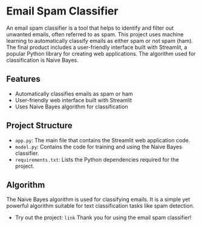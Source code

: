 # Email Spam Classifier

An email spam classifier is a tool that helps to identify and filter out unwanted emails, often referred to as spam. This project uses machine learning to automatically classify emails as either spam or not spam (ham). The final product includes a user-friendly interface built with Streamlit, a popular Python library for creating web applications. The algorithm used for classification is Naive Bayes.

## Features

- Automatically classifies emails as spam or ham
- User-friendly web interface built with Streamlit
- Uses Naive Bayes algorithm for classification

## Project Structure

- `app.py`: The main file that contains the Streamlit web application code.
- `model.py`: Contains the code for training and using the Naive Bayes classifier.
- `requirements.txt`: Lists the Python dependencies required for the project.

## Algorithm

The Naive Bayes algorithm is used for classifying emails. It is a simple yet powerful algorithm suitable for text classification tasks like spam detection.

- Try out the project: `link`
Thank you for using the email spam classifier!
